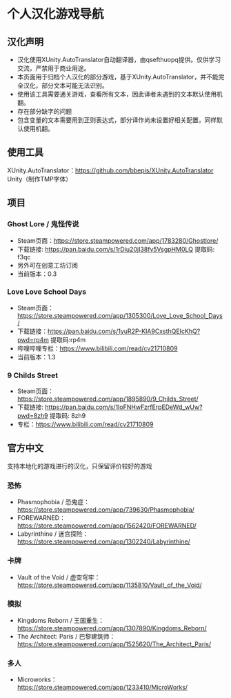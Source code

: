 # 个人汉化游戏导航
## 汉化声明
* 汉化使用XUnity.AutoTranslator自动翻译器，由qsefthuopq提供。仅供学习交流，严禁用于商业用途。
* 本页面用于归档个人汉化的部分游戏，基于XUnity.AutoTranslator，并不能完全汉化，部分文本可能无法识别。
* 使用该工具需要通关游戏，查看所有文本，因此译者未遇到的文本默认使用机翻。
* 存在部分缺字的问题
* 包含变量的文本需要用到正则表达式，部分译作尚未设置好相关配置，同样默认使用机翻。
## 使用工具
XUnity.AutoTranslator：https://github.com/bbepis/XUnity.AutoTranslator
Unity（制作TMP字体）
## 项目
### Ghost Lore / 鬼怪传说
* Steam页面：https://store.steampowered.com/app/1783280/Ghostlore/
* 下载链接: https://pan.baidu.com/s/1rDiu20jI38fv5VsgpHM0LQ 提取码: f3qc
* 另外可在创意工坊订阅
* 当前版本：0.3
### Love Love School Days
* Steam页面：https://store.steampowered.com/app/1305300/Love_Love_School_Days/
* 下载链接：https://pan.baidu.com/s/1yuR2P-KIA9CxsthQEIcKhQ?pwd=rp4m 提取码:rp4m 
* 哔哩哔哩专栏：https://www.bilibili.com/read/cv21710809
* 当前版本：1.3

### 9 Childs Street
* Steam页面：https://store.steampowered.com/app/1895890/9_Childs_Street/
* 下载链接: https://pan.baidu.com/s/1IoFNHwFzrfErpEDeWd_wUw?pwd=8zh9 提取码: 8zh9
* 专栏：https://www.bilibili.com/read/cv21710809

## 官方中文
支持本地化的游戏进行的汉化，只保留评价较好的游戏

### 恐怖
* Phasmophobia / 恐鬼症：https://store.steampowered.com/app/739630/Phasmophobia/
* FOREWARNED：https://store.steampowered.com/app/1562420/FOREWARNED/
* Labyrinthine / 迷宫探险：https://store.steampowered.com/app/1302240/Labyrinthine/
### 卡牌
* Vault of the Void / 虚空穹牢：https://store.steampowered.com/app/1135810/Vault_of_the_Void/
### 模拟
* Kingdoms Reborn / 王国重生：https://store.steampowered.com/app/1307890/Kingdoms_Reborn/
* The Architect: Paris / 巴黎建筑师：https://store.steampowered.com/app/1525620/The_Architect_Paris/
### 多人
* Microworks：https://store.steampowered.com/app/1233410/MicroWorks/
